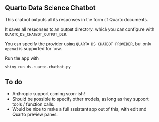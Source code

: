 ## Quarto Data Science Chatbot

This chatbot outputs all its responses in the form of Quarto documents.

It saves all responses to an output directory, which you can configure with `QUARTO_DS_CHATBOT_OUTPUT_DIR`.

You can specify the provider using `QUARTO_DS_CHATBOT_PROVIDER`, but only `openai` is supported for now.

Run the app with

```sh
shiny run ds-quarto-chatbot.py
```

## To do

* Anthropic support coming soon-ish!
* Should be possible to specify other models, as long as they support tools / function calls.
* Would be nice to make a full assistant app out of this, with edit and Quarto preview panes.
